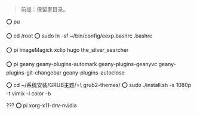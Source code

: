 > 前提：保留家目录。

⭕ pu

⭕ cd /root
⭕ sudo ln -sf ~/bin/config/eexp.bashrc .bashrc

⭕ pi ImageMagick xclip hugo the_silver_searcher

⭕ pi geany geany-plugins-automark geany-plugins-geanyvc geany-plugins-git-changebar geany-plugins-autoclose

⭕ cd ~/系统安装/GRUB主题/⭐\ grub2-themes/
⭕ sudo ./install.sh -s 1080p -t vimix -i color -b

???
⭕ pi xorg-x11-drv-nvidia

